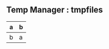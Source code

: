 <!------------------------------------------------------------------- [ Kernel ] --->
## Temp Manager : tmpfiles
| a | b |
| ------ | ------ |
| b | a |






